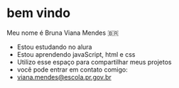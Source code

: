 # bem vindo

Meu nome é Bruna Viana Mendes 🇧🇷

- Estou estudando no alura
- Estou aprendendo javaScript, html e css
- Utilizo esse espaço para compartilhar meus projetos
- você pode entrar em contato comigo:
- viana.mendes@escola.pr.gov.br
